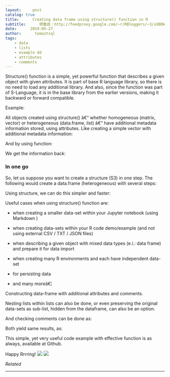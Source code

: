 ```yaml
---
layout:     post
catalog: true
title:      Creating data frame using structure() function in R
subtitle:      转载自：http://feedproxy.google.com/~r/RBloggers/~3/xXBDWJ-aT5c/
date:      2019-05-27
author:      tomaztsql
tags:
    - data
    - lists
    - example dd
    - attributes
    - comments
---
```






Structure() function is a simple, yet powerful function that describes a given object with given attributes. It is part of base R language library, so there is no need to load any additional library. And also, since the function was part of S-Language, it is in the base library from the earlier versions, making it backward or forward compatible.

Example:

All objects created using structure() â€“ whether homogeneous (matrix, vector) or heterogeneous (data.frame, list) â€“ have additional metadata information stored, using attributes. Like creating a simple vector with additional metadata information:

And by using function:

We get the information back:

### In one go

So, let us suppose you want to create a structure (S3) in one step. The following would create a data.frame (heterogeneous) with several steps:

Using structure, we can do this simpler and faster:

 

Useful cases when using structure() function are:

- when creating a smaller data-set within your Jupyter notebook (using Markdown )

- when creating data-sets within your R code demo/example (and not using external CSV / TXT / JSON files)

- when describing a given object with mixed data types (e.i.: data frame) and prepare it for data import

- when creating many R environments and each have independent data-set

- for persisting data

- and many moreâ€¦


Constructing data-frame with additional attributes and comments.

Nesting lists within lists can also be done, or even preserving the original data-sets as sub-list, hidden from the dataframe, can also be an option.

And checking comments can be done as:

 

Both yield same results, as:

 

This simple, yet very useful code example with effective function is as always, available at Github.

Happy Rrrring! ![](https://i0.wp.com/s0.wp.com/wp-content/mu-plugins/wpcom-smileys/twemoji/2/72x72/1f642.png?w=456&is-pending-load=1#038;ssl=1)
![](https://i0.wp.com/s0.wp.com/wp-content/mu-plugins/wpcom-smileys/twemoji/2/72x72/1f642.png?w=456&ssl=1)



*Related*








---
